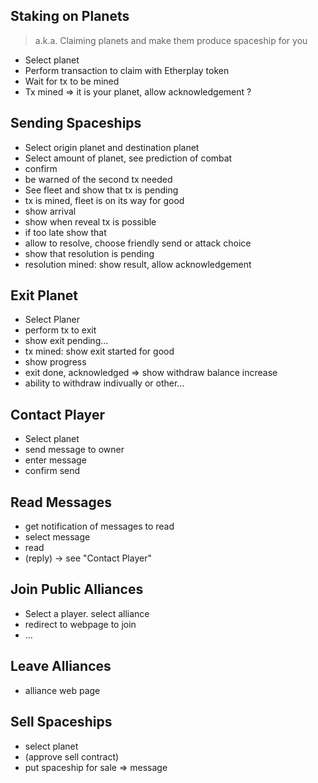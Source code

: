 Staking on Planets
-------------------

> a.k.a. Claiming planets and make them produce spaceship for you

- Select planet
- Perform transaction to claim with Etherplay token
- Wait for tx to be mined
- Tx mined => it is your planet, allow acknowledgement ?


Sending Spaceships
------------------

- Select origin planet and destination planet
- Select amount of planet, see prediction of combat
- confirm
- be warned of the second tx needed
- See fleet and show that tx is pending
- tx is mined, fleet is on its way for good
- show arrival
- show when reveal tx is possible
- if too late show that
- allow to resolve, choose friendly send or attack choice
- show that resolution is pending
- resolution mined: show result, allow acknowledgement


Exit Planet
-----------

- Select Planer
- perform tx to exit
- show exit pending...
- tx mined: show exit started for good
- show progress
- exit done, acknowledged => show withdraw balance increase
- ability to withdraw indivually or other...


Contact Player
--------------

- Select planet
- send message to owner
- enter message
- confirm send


Read Messages
-------------

- get notification of messages to read
- select message
- read
- (reply) -> see "Contact Player"


Join Public Alliances
---------------------

- Select a player. select alliance
- redirect to webpage to join
- ...


Leave Alliances
---------------

- alliance web page



Sell Spaceships
---------------

- select planet
- (approve sell contract)
- put spaceship for sale => message
